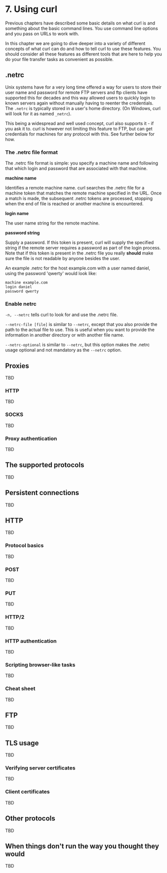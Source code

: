 # 7. Using curl

Previous chapters have described some basic details on what curl is and
something about the basic command lines. You use command line options and you
pass on URLs to work with.

In this chapter we are going to dive deeper into a variety of different
concepts of what curl can do and how to tell curl to use these features. You
should consider all these features as different tools that are here to help
you do your file transfer tasks as convenient as possible.

## .netrc

Unix systems have for a very long time offered a way for users to store their
user name and password for remote FTP servers and ftp clients have supported
this for decades and this way allowed users to quickly login to known servers
again without manually having to reenter the credentials. The `.netrc` is
typically stored in a user's home directory. (On Windows, curl will look for
it as named `_netrc`).

This being a widespread and well used concept, curl also supports it - if you
ask it to. curl is however not limiting this feature to FTP, but can get
credentials for machines for any protocol with this. See further below for
how.

### The .netrc file format

The .netrc file format is simple: you specify a machine name and following
that which login and password that are associated with that machine.

**machine name**

Identifies a remote machine name.  curl searches the .netrc file for a machine
token that matches the remote machine specified in the URL.  Once a match is
made, the subsequent .netrc tokens are processed, stopping when the end of
file is reached or another machine is encountered.

**login name**

The user name string for the remote machine.

**password string**

Supply a password.  If this token is present, curl will supply the specified
string if the remote server requires a password as part of the login process.
Note that if this token is present in the .netrc file you really **should**
make sure the file is not readable by anyone besides the user.

An example .netrc for the host example.com with a user named daniel, using the
password 'qwerty' would look like:

    machine example.com
    login daniel
    password qwerty

### Enable netrc

`-n, --netrc` tells curl to look for and use the .netrc file.

`--netrc-file [file]` is similar to `--netrc`, except that you also provide
the path to the actual file to use. This is useful when you want to provide
the information in another directory or with another file name.

`--netrc-optional` is similar to `--netrc`, but this option makes the .netrc
usage optional and not mandatory as the `--netrc` option.

## Proxies

TBD

### HTTP

TBD

### SOCKS

TBD

### Proxy authentication

TBD

## The supported protocols

TBD

## Persistent connections

TBD

## HTTP

TBD

### Protocol basics
 
TBD

### POST

TBD

### PUT

TBD

### HTTP/2

TBD

### HTTP authentication

TBD

### Scripting browser-like tasks

TBD

### Cheat sheet

TBD

## FTP

TBD

## TLS usage

TBD

### Verifying server certificates

TBD

### Client certificates

TBD

## Other protocols

TBD

## When things don't run the way you thought they would

TBD
